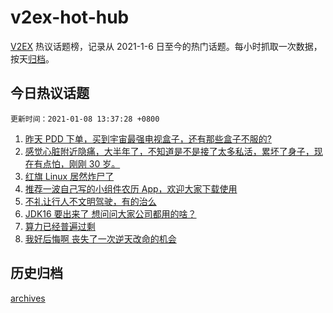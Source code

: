 # v2ex-hot-hub

[V2EX](https://www.v2ex.com/) 热议话题榜，记录从 2021-1-6 日至今的热门话题。每小时抓取一次数据，按天[归档](./archives)。

## 今日热议话题

`更新时间：2021-01-08 13:37:28 +0800`

1. [昨天 PDD 下单，买到宇宙最强电视盒子，还有那些盒子不服的?](https://www.v2ex.com/t/742785)
1. [感觉心脏附近隐痛，大半年了，不知道是不是接了太多私活，累坏了身子，现在有点怕，刚刚 30 岁。](https://www.v2ex.com/t/742776)
1. [红旗 Linux 居然炸尸了](https://www.v2ex.com/t/742526)
1. [推荐一波自己写的小组件农历 App，欢迎大家下载使用](https://www.v2ex.com/t/742583)
1. [不礼让行人不文明驾驶，有的治么](https://www.v2ex.com/t/742675)
1. [JDK16 要出来了 想问问大家公司都用的啥？](https://www.v2ex.com/t/742581)
1. [算力已经普遍过剩](https://www.v2ex.com/t/742708)
1. [我好后悔啊 丧失了一次逆天改命的机会](https://www.v2ex.com/t/742946)

## 历史归档

[archives](./archives)
